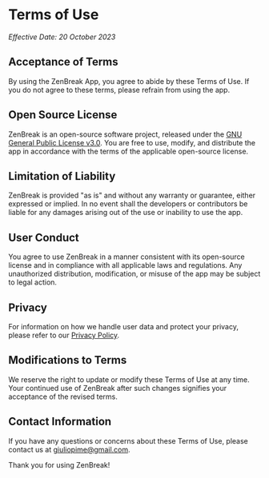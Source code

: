 # Terms of Use

*Effective Date: 20 October 2023*

## Acceptance of Terms

By using the ZenBreak App, you agree to abide by these Terms of Use. If you do not agree to these terms, please refrain from using the app.

## Open Source License

ZenBreak is an open-source software project, released under the [GNU General Public License v3.0](https://www.gnu.org/licenses/gpl-3.0.en.html). You are free to use, modify, and distribute the app in accordance with the terms of the applicable open-source license.

## Limitation of Liability

ZenBreak is provided "as is" and without any warranty or guarantee, either expressed or implied. In no event shall the developers or contributors be liable for any damages arising out of the use or inability to use the app.

## User Conduct

You agree to use ZenBreak in a manner consistent with its open-source license and in compliance with all applicable laws and regulations. Any unauthorized distribution, modification, or misuse of the app may be subject to legal action.

## Privacy

For information on how we handle user data and protect your privacy, please refer to our [Privacy Policy](privacy).

## Modifications to Terms

We reserve the right to update or modify these Terms of Use at any time. Your continued use of ZenBreak after such changes signifies your acceptance of the revised terms.

## Contact Information

If you have any questions or concerns about these Terms of Use, please contact us at [giuliopime@gmail.com](mailto:giuliopime@gmail.com).

Thank you for using ZenBreak!
